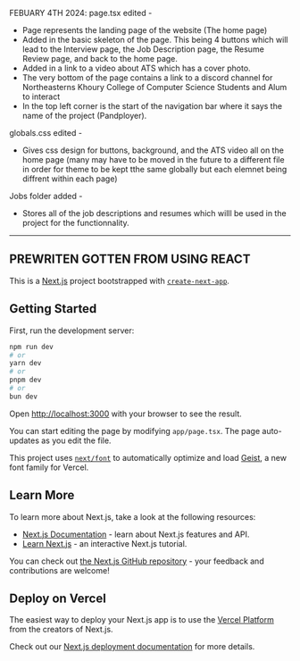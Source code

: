 
FEBUARY 4TH 2024:
page.tsx edited - 
  - Page represents the landing page of the website (The home page)
  - Added in the basic skeleton of the page. This being 4 buttons which will lead to the Interview page, the Job Description page, the Resume Review page, and back to the home page.
  - Added in a link to a video about ATS which has a cover photo. 
  - The very bottom of the page contains a link to a discord channel for Northeasterns Khoury College of Computer Science Students and Alum to interact
  - In the top left corner is the start of the navigation bar where it says the name of the project (Pandployer).

globals.css edited - 
  - Gives css design for buttons, background, and the ATS video all on the home page (many may have to be moved in the future to a different file in order for theme to be kept tthe same globally but each elemnet being diffrent within each page)

Jobs folder added -
  - Stores all of the job descriptions and resumes which willl be used in the project for the functionnality.
  
---------------------------------------------------------------------------------------------------------------------------------------------------------
## PREWRITEN GOTTEN FROM USING REACT
This is a [Next.js](https://nextjs.org) project bootstrapped with [`create-next-app`](https://nextjs.org/docs/app/api-reference/cli/create-next-app).

## Getting Started

First, run the development server:

```bash
npm run dev
# or
yarn dev
# or
pnpm dev
# or
bun dev
```

Open [http://localhost:3000](http://localhost:3000) with your browser to see the result.

You can start editing the page by modifying `app/page.tsx`. The page auto-updates as you edit the file.

This project uses [`next/font`](https://nextjs.org/docs/app/building-your-application/optimizing/fonts) to automatically optimize and load [Geist](https://vercel.com/font), a new font family for Vercel.

## Learn More

To learn more about Next.js, take a look at the following resources:

- [Next.js Documentation](https://nextjs.org/docs) - learn about Next.js features and API.
- [Learn Next.js](https://nextjs.org/learn) - an interactive Next.js tutorial.

You can check out [the Next.js GitHub repository](https://github.com/vercel/next.js) - your feedback and contributions are welcome!

## Deploy on Vercel

The easiest way to deploy your Next.js app is to use the [Vercel Platform](https://vercel.com/new?utm_medium=default-template&filter=next.js&utm_source=create-next-app&utm_campaign=create-next-app-readme) from the creators of Next.js.

Check out our [Next.js deployment documentation](https://nextjs.org/docs/app/building-your-application/deploying) for more details.
